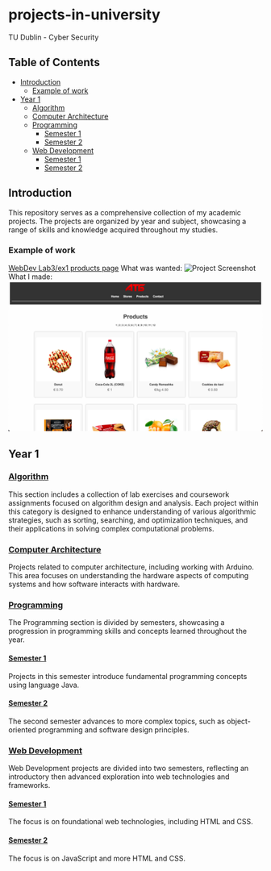 # projects-in-university
TU Dublin - Cyber Security

## Table of Contents

- [Introduction](#introduction)
  - [Example of work](#Example-of-work)
- [Year 1](#year-1)
  - [Algorithm](#algorithm)
  - [Computer Architecture](#computer-architecture)
  - [Programming](#programming)
    - [Semester 1](#semester-1)
    - [Semester 2](#semester-2)
  - [Web Development](#web-development)
    - [Semester 1](#semester-1-1)
    - [Semester 2](#semester-2-1)

## Introduction

This repository serves as a comprehensive collection of my academic projects. The projects are organized by year and subject, showcasing a range of skills and knowledge acquired throughout my studies.

### Example of work

[WebDev Lab3/ex1 products page](/Year1/WebDev/Sem1/Lab3/lab03ex1/)
What was wanted:
![[Project Screenshot](/Year1/WebDev/Sem1/Lab3/lab03ex1/)](/Year1/WebDev/Examples/Sem1/Lab3/Wanted%20Result.pn)
What I made:
![Project Screenshot](/Year1/WebDev/Examples/Sem1/Lab3/My%20Result.png)

## Year 1

### [Algorithm](/Year1/Algorithm)

This section includes a collection of lab exercises and coursework assignments focused on algorithm design and analysis. Each project within this category is designed to enhance understanding of various algorithmic strategies, such as sorting, searching, and optimization techniques, and their applications in solving complex computational problems.

### [Computer Architecture](/Year1/ComputerAchitecture)

Projects related to computer architecture, including working with Arduino. This area focuses on understanding the hardware aspects of computing systems and how software interacts with hardware.

### [Programming](/Year1/Programming)

The Programming section is divided by semesters, showcasing a progression in programming skills and concepts learned throughout the year.

#### [Semester 1](/Year1/Programming/Sem1)

Projects in this semester introduce fundamental programming concepts using language Java.

#### [Semester 2](/Year1/Programming/Sem2)

The second semester advances to more complex topics, such as object-oriented programming and software design principles.

### [Web Development](/Year1/WebDev)

Web Development projects are divided into two semesters, reflecting an introductory then advanced exploration into web technologies and frameworks.

#### [Semester 1](/Year1/WebDev/Sem1)

The focus is on foundational web technologies, including HTML and CSS.

#### [Semester 2](/Year1/WebDev/Sem2)

The focus is on JavaScript and more HTML and CSS.
